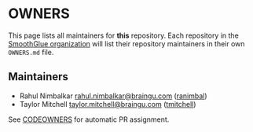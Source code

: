 # OWNERS

This page lists all maintainers for **this** repository. Each repository in the [SmoothGlue
organization](https://github.com/smoothglue/) will list their repository maintainers in their own
`OWNERS.md` file.


## Maintainers

* Rahul Nimbalkar <rahul.nimbalkar@braingu.com> ([ranimbal](https://github.com/ranimbal))
* Taylor Mitchell <taylor.mitchell@braingu.com> ([tmitchell](https://github.com/tmitchell))

See [CODEOWNERS](./CODEOWNERS) for automatic PR assignment.
